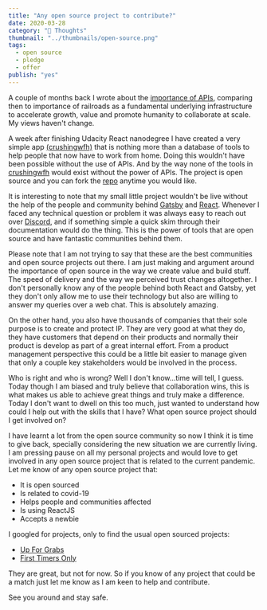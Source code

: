 ```yaml
---
title: "Any open source project to contribute?"
date: 2020-03-28
category: "🚀 Thoughts"
thumbnail: "../thumbnails/open-source.png"
tags:
  - open source
  - pledge
  - offer
publish: "yes"
---
```


A couple of months back I wrote about the [importance of APIs](https://www.tiagofsanchez.com/ap-is-are-the-new-railroad), comparing then to importance of railroads as a fundamental underlying infrastructure to accelerate growth, value and promote humanity to collaborate at scale. My views haven't change. 

A week after finishing Udacity React nanodegree I have created a very simple app [(crushingwfh)](http://crushingwfh.com/) that is nothing more than a database of tools to help people that now have to work from home. Doing this wouldn't have been possible without the use of APIs. And by the way none of the tools in [crushingwfh](http://crushingwfh.com/) would exist without the power of APIs. The project is open source and you can fork the [repo](https://github.com/tiagofsanchez/wfh-tools) anytime you would like. 

It is interesting to note that my small little project wouldn't be live without the help of the people and community behind [Gatsby](https://www.gatsbyjs.org/) and [React](https://reactjs.org/). Whenever I faced any technical question or problem it was always easy to reach out over [Discord](https://discordapp.com/), and if something simple a quick skim through their documentation would do the thing. This is the power of tools that are open source and have fantastic communities behind them. 

Please note that I am not trying to say that these are the best communities and open source projects out there. I am just making and argument around the importance of open source in the way we create value and build stuff. The speed of delivery and the way we perceived trust changes altogether. I don't personally know any of the people behind both React and Gatsby, yet they don't only allow me to use their technology but also are willing to answer my queries over a web chat. This is absolutely amazing.  

On the other hand, you also have thousands of companies that their sole purpose is to create and protect IP. They are very good at what they do, they have customers that depend on their products and normally their product is develop as part of a great internal effort. From a product management perspective this could be a little bit easier to manage given that only a couple key stakeholders would be involved in the process.   

Who is right and who is wrong? Well I don't know...time will tell, I guess. Today though I am biased and truly believe that collaboration wins, this is what makes us able to achieve great things and truly make a difference. Today I don't want to dwell on this too much, just wanted to understand how could I help out with the skills that I have? What open source project should I get involved on? 

I have learnt a lot from the open source community so now I think it is time to give back, specially considering the new situation we are currently living. I am pressing pause on all my personal projects and would love to get involved in any open source project that is related to the current pandemic. Let me know of any open source project that: 

- It is open sourced
- Is related to covid-19
- Helps people and communities affected
- Is using ReactJS
- Accepts a newbie 

I googled for projects, only to find the usual open sourced projects:

- [Up For Grabs](https://up-for-grabs.net/#/)
- [First Timers Only](https://www.firsttimersonly.com/)  

They are great, but not for now. So if you know of any project that could be a match just let me know as I am keen to help and contribute. 

See you around and stay safe. 



